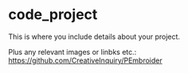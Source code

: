 # code_project
This is where you include details about your project.

Plus any relevant images or linbks etc.:
https://github.com/CreativeInquiry/PEmbroider
